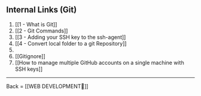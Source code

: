 ## Internal Links (Git)
1. [[1 - What is Git]]
2. [[2 - Git Commands]]
3. [[3 - Adding your SSH key to the ssh-agent]]
4. [[4 - Convert local folder to a git Repository]]
5. 
6. [[Gitignore]]
7. [[How to manage multiple GitHub accounts on a single machine with SSH keys]]

-------------------------

Back = [[WEB DEVELOPMENT🔗]]


